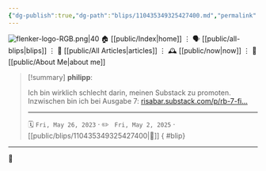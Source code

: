 ```yaml
---
{"dg-publish":true,"dg-path":"blips/110435349325427400.md","permalink":"/blips/110435349325427400/","title":"philipp on mastodon @ 2023-05-26"}
---
```



<div class="transclusion internal-embed is-loaded"><div class="markdown-embed">




![flenker-logo-RGB.png|40](/img/user/attachments/flenker-logo-RGB.png)
🏠 [[public/Index\|home]]  ⋮ 🗣️ [[public/all-blips\|blips]] ⋮  📝 [[public/All Articles\|articles]]  ⋮ 🕰️ [[public/now\|now]] ⋮ 🪪 [[public/About Me\|about me]]


</div></div>


> [!summary] **philipp**:
>
> Ich bin wirklich schlecht darin, meinen Substack zu promoten. Inzwischen bin ich bei Ausgabe 7: [risabar.substack.com/p/rb-7-fi…](https://risabar.substack.com/p/rb-7-finde-junge-willige-offiziere)
> - - -
>
> 🗓️ <code>Fri, May 26, 2023</code>  · ✏️ <code> Fri, May 2, 2025</code>  · [[public/blips/110435349325427400\|🔗]]
{ #blip}


- - -

 👾
